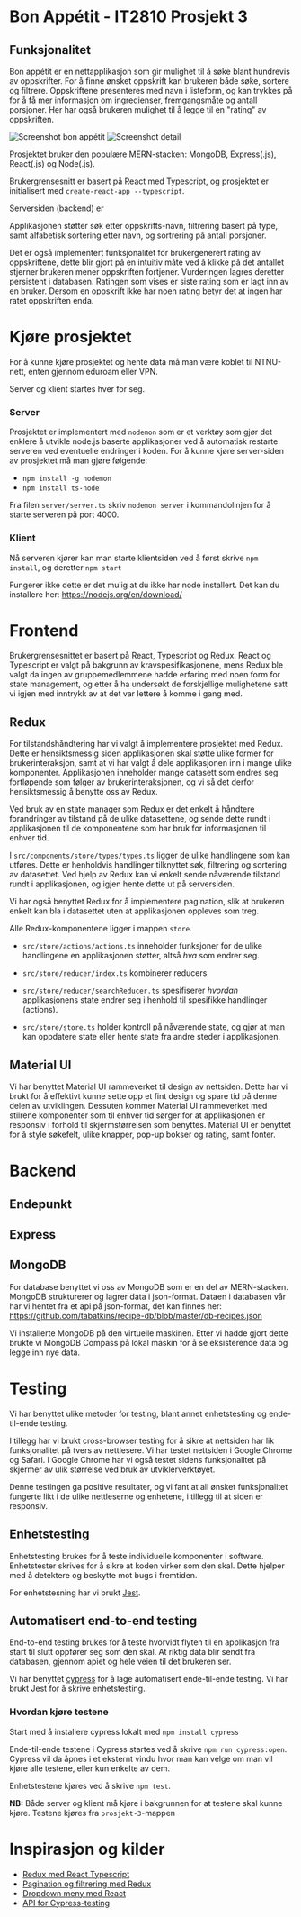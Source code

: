 # Bon Appétit - IT2810 Prosjekt 3

## Funksjonalitet

Bon appétit er en nettapplikasjon som gir mulighet til å søke blant hundrevis av oppskrifter. For å finne ønsket oppskrift kan brukeren både søke, sortere og filtrere. Oppskriftene presenteres med navn i listeform, og kan trykkes på for å få mer informasjon om ingredienser, fremgangsmåte og antall porsjoner. Her har også brukeren mulighet til å legge til en "rating" av oppskriften.

![Screenshot bon appétit](./src/images/Screenshot2)
![Screenshot detail](./src/images/Screenshot1)

Prosjektet bruker den populære MERN-stacken: MongoDB, Express(.js), React(.js) og Node(.js).

Brukergrensesnitt er basert på React med Typescript, og prosjektet er initialisert med `create-react-app --typescript`.


Serversiden (backend) er

  

Applikasjonen støtter søk etter oppskrifts-navn, filtrering basert på type, samt alfabetisk sortering etter navn, og sortrering på antall porsjoner.

  

Det er også implementert funksjonalitet for brukergenerert rating av oppskriftene, dette blir gjort på en intuitiv måte ved å klikke på det antallet stjerner brukeren mener oppskriften fortjener. Vurderingen lagres deretter persistent i databasen. Ratingen som vises er siste rating som er lagt inn av en bruker. Dersom en oppskrift ikke har noen rating betyr det at ingen har ratet oppskriften enda.

  

# Kjøre prosjektet

For å kunne kjøre prosjektet og hente data må man være koblet til NTNU-nett, enten gjennom eduroam eller VPN.


Server og klient startes hver for seg.

### Server

Prosjektet er implementert med `nodemon` som er et verktøy som gjør det enklere å utvikle node.js baserte applikasjoner ved å automatisk restarte serveren ved eventuelle endringer i koden. For å kunne kjøre server-siden av prosjektet må man  gjøre følgende:

- `npm install -g nodemon`
- `npm install ts-node` 


Fra filen `server/server.ts` skriv `nodemon server` i kommandolinjen for å starte serveren på port 4000.

### Klient

Nå serveren kjører kan man starte klientsiden ved å først skrive `npm install`, og deretter `npm start`

Fungerer ikke dette er det mulig at du ikke har node installert. Det kan du installere her: https://nodejs.org/en/download/

  

# Frontend


Brukergrensesnittet er basert på React, Typescript og Redux. React og Typescript er valgt på bakgrunn av kravspesifikasjonene, mens Redux ble valgt da ingen av gruppemedlemmene hadde erfaring med noen form for state management, og etter å ha undersøkt de forskjellige mulighetene satt vi igjen med inntrykk av at det var lettere å komme i gang med.

  



## Redux


For tilstandshåndtering har vi valgt å implementere prosjektet med Redux. Dette er hensiktsmessig siden applikasjonen skal støtte ulike former for brukerinteraksjon, samt at vi har valgt å dele applikasjonen inn i mange ulike komponenter. Applikasjonen inneholder mange datasett som endres seg fortløpende som følger av brukerinteraksjonen, og vi så det derfor hensiktsmessig å benytte oss av Redux. 

Ved bruk av en state manager som Redux er det enkelt å håndtere forandringer av tilstand på de ulike datasettene, og sende dette rundt i applikasjonen til de komponentene som har bruk for informasjonen til enhver tid.

I `src/components/store/types/types.ts` ligger de ulike handlingene som kan utføres. Dette er henholdvis handlinger tilknyttet søk, filtrering og sortering av datasettet. Ved hjelp av Redux kan vi enkelt sende nåværende tilstand rundt i applikasjonen, og igjen hente dette ut på serversiden. 

Vi har også benyttet Redux for å implementere pagination, slik at brukeren enkelt kan bla i datasettet uten at applikasjonen oppleves som treg. 

Alle Redux-komponentene ligger i mappen `store`.

-  `src/store/actions/actions.ts` inneholder funksjoner for de ulike handlingene en applikasjonen støtter, altså _hva_ som endrer seg.

-  `src/store/reducer/index.ts` kombinerer reducers

-  `src/store/reducer/searchReducer.ts` spesifiserer _hvordan_ applikasjonens state endrer seg i henhold til spesifikke handlinger (actions).

-  `src/store/store.ts` holder kontroll på nåværende state, og gjør at man kan oppdatere state eller hente state fra andre steder i applikasjonen.

  

## Material UI
Vi har benyttet Material UI rammeverket til design av nettsiden. Dette har vi brukt for å effektivt kunne sette opp et fint design og spare tid på denne delen av utviklingen. Dessuten kommer Material UI rammeverket med stilrene komponenter som til enhver tid sørger for at applikasjonen er responsiv i forhold til skjermstørrelsen som benyttes. Material UI er benyttet for å style søkefelt, ulike knapper, pop-up bokser og rating, samt fonter.

  

# Backend

  

## Endepunkt

  

## Express

  

## MongoDB

  

For database benyttet vi oss av MongoDB som er en del av MERN-stacken. MongoDB strukturerer og lagrer data i json-format. Dataen i databasen vår har vi hentet fra et api på json-format, det kan finnes her: https://github.com/tabatkins/recipe-db/blob/master/db-recipes.json

  

Vi installerte MongoDB på den virtuelle maskinen. Etter vi hadde gjort dette brukte vi MongoDB Compass på lokal maskin for å se eksisterende data og legge inn nye data.
 
  

# Testing


Vi har benyttet ulike metoder for testing, blant annet enhetstesting og ende-til-ende testing.

I tillegg har vi brukt cross-browser testing for å sikre at nettsiden har lik funksjonalitet på tvers av nettlesere. Vi har testet nettsiden i Google Chrome og Safari. I Google Chrome har vi også testet sidens funksjonalitet på skjermer av ulik størrelse ved bruk av utviklerverktøyet. 

  
Denne testingen ga positive resultater, og vi fant at all ønsket funksjonalitet fungerte likt i de ulike nettleserne og enhetene, i tillegg til at siden er responsiv.

  

## Enhetstesting

  

Enhetstesting brukes for å teste individuelle komponenter i software. Enhetstester skrives for å sikre at koden virker som den skal. Dette hjelper med å detektere og beskytte mot bugs i fremtiden.

  

For enhetstesning har vi brukt [Jest](https://jestjs.io/).


  

## Automatisert end-to-end testing

  

End-to-end testing brukes for å teste hvorvidt flyten til en applikasjon fra start til slutt oppfører seg som den skal. At riktig data blir sendt fra databasen, gjennom apiet og hele veien til det brukeren ser.

  

Vi har benyttet [cypress](https://www.cypress.io/) for å lage automatisert ende-til-ende testing.
Vi har brukt Jest for å skrive enhetstesting. 

  

### Hvordan kjøre testene

Start med å installere cypress lokalt med `npm install cypress`

Ende-til-ende testene i Cypress startes ved å skrive `npm run cypress:open`. Cypress vil da åpnes i et eksternt vindu hvor man kan velge om man vil kjøre alle testene, eller kun enkelte av dem. 

Enhetstestene kjøres ved å skrive `npm test`. 

**NB:** Både server og klient må kjøre i bakgrunnen for at testene skal kunne kjøre. Testene kjøres fra `prosjekt-3`-mappen



  
# Inspirasjon og kilder 
- [Redux med React Typescript](https://redux.js.org/recipes/usage-with-typescript)
- [Pagination og filtrering med Redux](https://soshace.com/filtering-sorting-and-pagination-advanced-filtering-with-react-and-redux/)
- [Dropdown meny med React](https://dev.to/ramonak/react-how-to-dynamically-sort-an-array-of-objects-using-the-dropdown-with-react-hooks-195p)
- [API for Cypress-testing](https://docs.cypress.io/api/api/table-of-contents.html)
